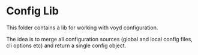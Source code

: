 # Config Lib

This folder contains a lib for working with voyd configuration.

The idea is to merge all configuration sources (global and local config files, cli options etc) and
return a single config object.
